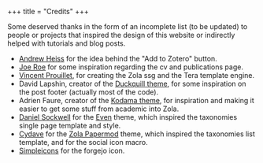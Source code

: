 +++
title = "Credits"
+++

Some deserved thanks in the form of an incomplete list (to be updated) to people or projects that inspired the design of this website or indirectly helped with tutorials and blog posts.

- [Andrew Heiss](https://www.andrewheiss.com/research/) for the idea behind the "Add to Zotero" button.
- [Joe Roe](https://joeroe.io) for some inspiration regarding the cv and publications page.
-  [Vincent Prouillet](https://github.com/Keats), for creating the Zola ssg and the Tera template engine.
- David Lapshin, creator of the [Duckquill theme](https://www.getzola.org/themes/duckquill/), for some inspiration on the post footer (actually most of the code).
- Adrien Faure, creator of the [Kodama theme](https://www.getzola.org/themes/kodama-theme/), for inspiration and making it easier to get some stuff from academic into Zola.
- [Daniel Sockwell](https://www.codesections.com/) for the [Even](https://getzola.github.io/even) theme, which inspired the taxonomies single page template and style.
- [Cydave](https://github.com/cydave) for the [Zola Papermod](https://cydave.github.io/zola-theme-papermod/) theme, which inspired the taxonomies list template, and for the social icon macro.
- [Simpleicons](https://simpleicons.org/) for the forgejo icon.

